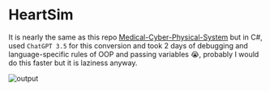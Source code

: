 # HeartSim
It is nearly the same as this repo [Medical-Cyber-Physical-System](https://github.com/abdoei/Medical-Cyber-Physical-System) but in C#, used `ChatGPT 3.5` for this conversion and took 2 days of debugging and language-specific rules of OOP and passing variables 😭, probably I would do this faster but it is laziness anyway.

![output](https://github.com/abdoei/C-Heart-Simulation-clone/assets/64744285/e2197c13-306e-4545-bf0d-0c9f4a9d196d)
